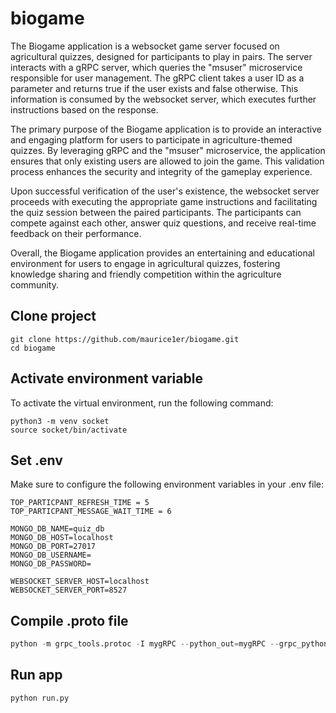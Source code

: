# biogame

The Biogame application is a websocket game server focused on agricultural quizzes, designed for participants to play in pairs. The server interacts with a gRPC server, which queries the "msuser" microservice responsible for user management. The gRPC client takes a user ID as a parameter and returns true if the user exists and false otherwise. This information is consumed by the websocket server, which executes further instructions based on the response.

The primary purpose of the Biogame application is to provide an interactive and engaging platform for users to participate in agriculture-themed quizzes. By leveraging gRPC and the "msuser" microservice, the application ensures that only existing users are allowed to join the game. This validation process enhances the security and integrity of the gameplay experience.

Upon successful verification of the user's existence, the websocket server proceeds with executing the appropriate game instructions and facilitating the quiz session between the paired participants. The participants can compete against each other, answer quiz questions, and receive real-time feedback on their performance.

Overall, the Biogame application provides an entertaining and educational environment for users to engage in agricultural quizzes, fostering knowledge sharing and friendly competition within the agriculture community.

## Clone project

```
git clone https://github.com/maurice1er/biogame.git
cd biogame
```

## Activate environment variable

To activate the virtual environment, run the following command:

```
python3 -m venv socket
source socket/bin/activate
```

## Set .env

Make sure to configure the following environment variables in your .env file:

```
TOP_PARTICPANT_REFRESH_TIME = 5
TOP_PARTICPANT_MESSAGE_WAIT_TIME = 6

MONGO_DB_NAME=quiz_db
MONGO_DB_HOST=localhost
MONGO_DB_PORT=27017
MONGO_DB_USERNAME=
MONGO_DB_PASSWORD=

WEBSOCKET_SERVER_HOST=localhost
WEBSOCKET_SERVER_PORT=8527
```

## Compile .proto file

```python
python -m grpc_tools.protoc -I mygRPC --python_out=mygRPC --grpc_python_out=mygRPC mygRPC/usermanagement.proto
```

## Run app

```python
python run.py
```
